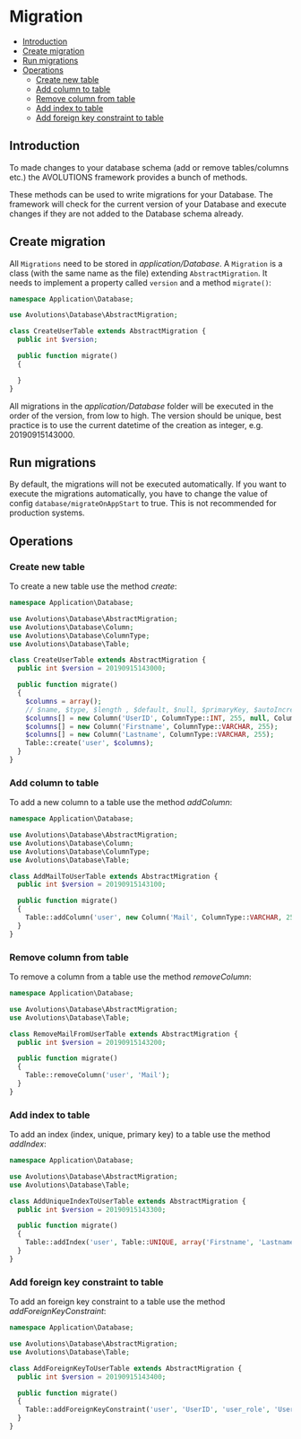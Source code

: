 # Migration

* [Introduction](#introduction)
* [Create migration](#create-migration)
* [Run migrations](#run-migrations)
* [Operations](#operations)
  * [Create new table](#create-new-table)
  * [Add column to table](#add-column-to-table)
  * [Remove column from table](#remove-column-from-table)
  * [Add index to table](#add-index-to-table)
  * [Add foreign key constraint to table](#add-foreign-key-constraint-to-table)

## Introduction
To made changes to your database schema (add or remove tables/columns etc.) the AVOLUTIONS framework provides a bunch of methods.

These methods can be used to write migrations for your Database. The framework will check for the current version of your Database and execute changes if they are not added to the Database schema already.

## Create migration

All `Migrations` need to be stored in *application/Database*. A `Migration` is a class (with the same name as the file) extending `AbstractMigration`.
It needs to implement a property called `version` and a method `migrate()`:
```php
namespace Application\Database;

use Avolutions\Database\AbstractMigration;

class CreateUserTable extends AbstractMigration {
  public int $version;

  public function migrate()
  {

  }
}
```
All migrations in the *application/Database* folder will be executed in the order of the version, from low to high.
The version should be unique, best practice is to use the current datetime of the creation as integer, e.g. 20190915143000.

## Run migrations
By default, the migrations will not be executed automatically. If you want to execute the migrations automatically, you have to change the value of config `database/migrateOnAppStart` to true.
This is not recommended for production systems.
## Operations
### Create new table

To create a new table use the method *create*:
```php
namespace Application\Database;

use Avolutions\Database\AbstractMigration;
use Avolutions\Database\Column;
use Avolutions\Database\ColumnType;
use Avolutions\Database\Table;

class CreateUserTable extends AbstractMigration {
  public int $version = 20190915143000;

  public function migrate()
  {
    $columns = array();
    // $name, $type, $length , $default, $null, $primaryKey, $autoIncrement
    $columns[] = new Column('UserID', ColumnType::INT, 255, null, Column::NOT_NULL, true, true);
    $columns[] = new Column('Firstname', ColumnType::VARCHAR, 255);
    $columns[] = new Column('Lastname', ColumnType::VARCHAR, 255);
    Table::create('user', $columns);
  }
}
```

### Add column to table

To add a new column to a table use the method *addColumn*:
```php
namespace Application\Database;

use Avolutions\Database\AbstractMigration;
use Avolutions\Database\Column;
use Avolutions\Database\ColumnType;
use Avolutions\Database\Table;

class AddMailToUserTable extends AbstractMigration {
  public int $version = 20190915143100;

  public function migrate()
  {
    Table::addColumn('user', new Column('Mail', ColumnType::VARCHAR, 255), 'UserID');
  }
}
```

### Remove column from table

To remove a column from a table use the method *removeColumn*:
```php
namespace Application\Database;

use Avolutions\Database\AbstractMigration;
use Avolutions\Database\Table;

class RemoveMailFromUserTable extends AbstractMigration {
  public int $version = 20190915143200;

  public function migrate()
  {
    Table::removeColumn('user', 'Mail');
  }
}
```

### Add index to table

To add an index (index, unique, primary key) to a table use the method *addIndex*:
```php
namespace Application\Database;

use Avolutions\Database\AbstractMigration;
use Avolutions\Database\Table;

class AddUniqueIndexToUserTable extends AbstractMigration {
  public int $version = 20190915143300;

  public function migrate()
  {
    Table::addIndex('user', Table::UNIQUE, array('Firstname', 'Lastname'), 'UniqueName');
  }
}
```

### Add foreign key constraint to table

To add an foreign key constraint to a table use the method *addForeignKeyConstraint*:
```php
namespace Application\Database;

use Avolutions\Database\AbstractMigration;
use Avolutions\Database\Table;

class AddForeignKeyToUserTable extends AbstractMigration {
  public int $version = 20190915143400;

  public function migrate()
  {
    Table::addForeignKeyConstraint('user', 'UserID', 'user_role', 'UserID');
  }
}
```
